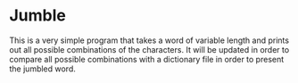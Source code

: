 # Jumble
This is a very simple program that takes a word of variable length and prints out all possible combinations of the characters.
It will be updated in order to compare all possible combinations with a dictionary file in order to present the jumbled word.
